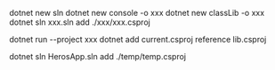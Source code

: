 




dotnet new sln
dotnet new console -o xxx
dotnet new classLib -o xxx
dotnet sln xxx.sln add ./xxx/xxx.csproj


dotnet run --project xxx
dotnet add current.csproj reference lib.csproj


dotnet sln HerosApp.sln add ./temp/temp.csproj
